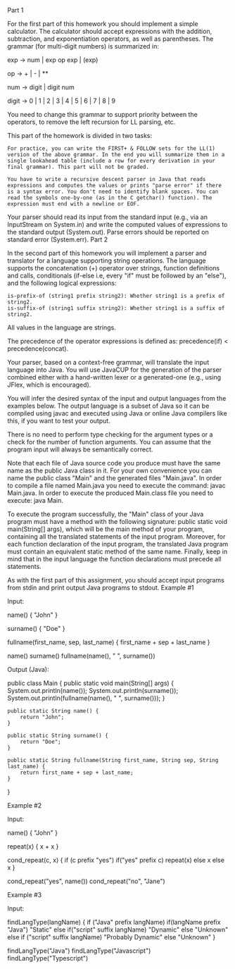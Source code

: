Part 1

For the first part of this homework you should implement a simple calculator. The calculator should accept expressions with the addition, subtraction, and exponentiation operators, as well as parentheses. The grammar (for multi-digit numbers) is summarized in:

exp -> num | exp op exp | (exp)

op -> + | - | **

num -> digit | digit num

digit -> 0 | 1 | 2 | 3 | 4 | 5 | 6 | 7 | 8 | 9

You need to change this grammar to support priority between the operators, to remove the left recursion for LL parsing, etc.

This part of the homework is divided in two tasks:

    For practice, you can write the FIRST+ & FOLLOW sets for the LL(1) version of the above grammar. In the end you will summarize them in a single lookahead table (include a row for every derivation in your final grammar). This part will not be graded.

    You have to write a recursive descent parser in Java that reads expressions and computes the values or prints "parse error" if there is a syntax error. You don't need to identify blank spaces. You can read the symbols one-by-one (as in the C getchar() function). The expression must end with a newline or EOF.

Your parser should read its input from the standard input (e.g., via an InputStream on System.in) and write the computed values of expressions to the standard output (System.out). Parse errors should be reported on standard error (System.err).
Part 2

In the second part of this homework you will implement a parser and translator for a language supporting string operations. The language supports the concatenation (+) operator over strings, function definitions and calls, conditionals (if-else i.e, every "if" must be followed by an "else"), and the following logical expressions:

    is-prefix-of (string1 prefix string2): Whether string1 is a prefix of string2.
    is-suffix-of (string1 suffix string2): Whether string1 is a suffix of string2.

All values in the language are strings.

The precedence of the operator expressions is defined as: precedence(if) < precedence(concat).

Your parser, based on a context-free grammar, will translate the input language into Java. You will use JavaCUP for the generation of the parser combined either with a hand-written lexer or a generated-one (e.g., using JFlex, which is encouraged).

You will infer the desired syntax of the input and output languages from the examples below. The output language is a subset of Java so it can be compiled using javac and executed using Java or online Java compilers like this, if you want to test your output.

There is no need to perform type checking for the argument types or a check for the number of function arguments. You can assume that the program input will always be semantically correct.

Note that each file of Java source code you produce must have the same name as the public Java class in it. For your own convenience you can name the public class "Main" and the generated files "Main.java". In order to compile a file named Main.java you need to execute the command: javac Main.java. In order to execute the produced Main.class file you need to execute: java Main.

To execute the program successfully, the "Main" class of your Java program must have a method with the following signature: public static void main(String[] args), which will be the main method of your program, containing all the translated statements of the input program. Moreover, for each function declaration of the input program, the translated Java program must contain an equivalent static method of the same name. Finally, keep in mind that in the input language the function declarations must precede all statements.

As with the first part of this assignment, you should accept input programs from stdin and print output Java programs to stdout.
Example #1

Input:

name()  {
    "John"
}

surname() {
    "Doe"
}

fullname(first_name, sep, last_name) {
    first_name + sep + last_name
}

name()
surname()
fullname(name(), " ", surname())

Output (Java):

public class Main {
    public static void main(String[] args) {
        System.out.println(name());
        System.out.println(surname());
        System.out.println(fullname(name(), " ", surname()));
    }
    
    public static String name() {
        return "John";
    }
    
    public static String surname() {
        return "Doe";
    }
    
    public static String fullname(String first_name, String sep, String last_name) {
        return first_name + sep + last_name;
    }
}

Example #2

Input:

name() {
    "John"
}


repeat(x) {
    x + x
}

cond_repeat(c, x) {
    if (c prefix "yes")
        if("yes" prefix c)
            repeat(x)
        else
            x
    else
        x
}

cond_repeat("yes", name())
cond_repeat("no", "Jane")

Example #3

Input:

findLangType(langName) {
    if ("Java" prefix langName)
        if(langName prefix "Java")
            "Static"
        else
            if("script" suffix langName)
                "Dynamic"
            else
                "Unknown"
    else
        if ("script" suffix langName)
            "Probably Dynamic"
        else
            "Unknown"
}

findLangType("Java")
findLangType("Javascript")
findLangType("Typescript")
